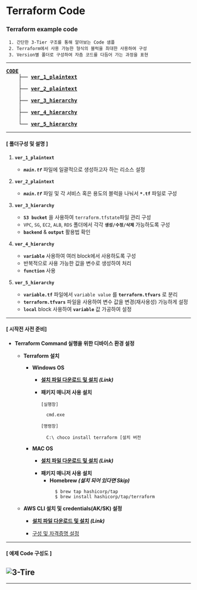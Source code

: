 # Terraform Code

### Terraform example code
```
 1. 간단한 3-Tier 구조를 통해 알아보는 Code 샘플
 2. Terraform에서 사용 가능한 형식의 블럭을 최대한 사용하여 구성
 3. Version별 폴더로 구성하여 자츰 코드를 다듬어 가는 과정을 표현
```
---

<pre>
<b><a href = "https://github.com/YGCHO-repo/Terraform/tree/main/CODE/">CODE</a></b>
    ├── <b><a href = "https://github.com/YGCHO-repo/Terraform/blob/main/CODE/ver_1_plaintext">ver_1_plaintext</a></b>
    │
    ├── <b><a href = "https://github.com/YGCHO-repo/Terraform/blob/main/CODE/ver_2_plaintext">ver_2_plaintext</a></b>
    │
    ├── <b><a href = "https://github.com/YGCHO-repo/Terraform/blob/main/CODE/ver_3_hierarchy">ver_3_hierarchy</a></b>
    │
    ├── <b><a href = "https://github.com/YGCHO-repo/Terraform/blob/main/CODE/ver_4_hierarchy">ver_4_hierarchy</a></b>
    │
    └── <b><a href = "https://github.com/YGCHO-repo/Terraform/blob/main/CODE/ver_5_hierarchy">ver_5_hierarchy</a></b>
</pre>

---

#### [ 폴더구성 및 설명 ]

1.  **`ver_1_plaintext`**

    - **_`main.tf`_** 파일에 일괄적으로 생성하고자 하는 리소스 설정
      >

2.  **`ver_2_plaintext`**

    - **_`main.tf`_** 파일 및 각 서비스 혹은 용도의 블럭을 나눠서 **`*.tf`** 파일로 구성
      >

3.  **`ver_3_hierarchy`**

    - **`S3 bucket`** 을 사용하여 `terraform.tfstate`파일 관리 구성
    - `VPC`, `SG`, `EC2`, `ALB`, `RDS` 폴더에서 각각 **`생성/수정/삭제`** 가능하도록 구성
    - **`backend`** & **`output`** 활용법 확인
      >

4.  **`ver_4_hierarchy`**

    - **`variable`** 사용하여 여러 block에서 사용하도록 구성
    - 반복적으로 사용 가능한 값을 변수로 생성하여 처리
    - **`function`** 사용
      >

5.  **`ver_5_hierarchy`**
    - **`variable.tf`** 파일에서 `variable value` 를 **`terraform.tfvars`** 로 분리
    - **`terraform.tfvars`** 파일을 사용하여 변수 값을 변경(재사용성) 가능하게 설정
    - **`local`** block 사용하여 **`variable`** 값 가공하여 설정
      >

---

#### [ 시작전 사전 준비]

- **Terraform Command 실행을 위한 디바이스 환경 설정**

  - **Terraform 설치**

    - **Windows OS**

      - **[설치 파일 다운로드 및 설치](https://www.terraform.io/downloads) _(Link)_**

        >

      - **패키지 매니저 사용 설치**

        ```
        [실행창]

          cmd.exe
        ```

        ```
        [명령창]

          C:\ choco install terraform [설치 버전
        ```

    - **MAC OS**
      - **[설치 파일 다운로드 및 설치](https://www.terraform.io/downloads) _(Link)_**
        >
      - **패키지 매니저 사용 설치**
        - **Homebrew _(설치 되어 있다면 Skip)_**
          ```
            $ brew tap hashicorp/tap
            $ brew install hashicorp/tap/terraform
          ```

  - **AWS CLI 설치 및 credentials(AK/SK) 설정**
    - **[설치 파일 다운로드 및 설치](https://docs.aws.amazon.com/ko_kr/cli/latest/userguide/getting-started-install.html) _(Link)_**
      >
    - [구성 및 자격증명 설정](https://docs.aws.amazon.com/ko_kr/cli/latest/userguide/cli-configure-files.html)

---

#### [ 예제 Code 구성도 ]

## ![3-Tire](https://user-images.githubusercontent.com/41570538/192953204-975df47b-7881-46ff-a0a4-de3be6b77acb.png)

---

<!-- #### [ 예제 Code 구성도 생성 리소스 ]

- Network
  |No.|Name|---|---|---|
  |:---:|:---:|:---:|:---:|:---:|
  |1|VPC|---|---|---|
  |2|---|---|---|---|
  |3|---|---|---|---| -->
